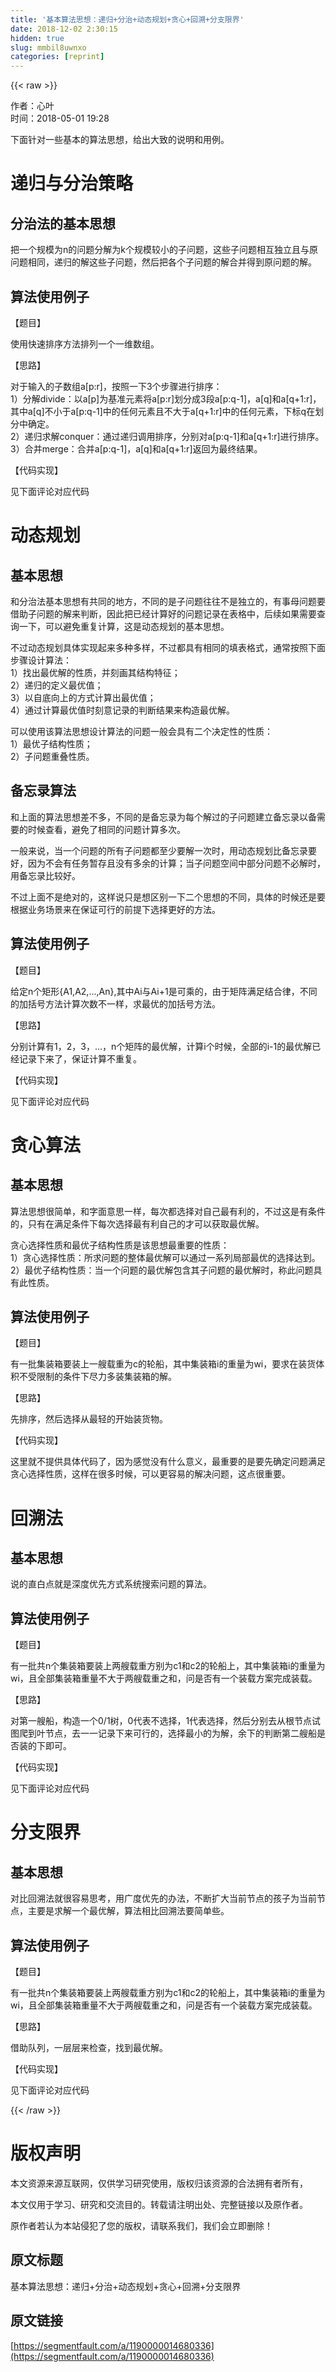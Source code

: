 ```yaml
---
title: '基本算法思想：递归+分治+动态规划+贪心+回溯+分支限界' 
date: 2018-12-02 2:30:15
hidden: true
slug: mmbil8uwnxo
categories: [reprint]
---
```


{{< raw >}}

                    
<p>作者：心叶<br>时间：2018-05-01 19:28</p>
<p>下面针对一些基本的算法思想，给出大致的说明和用例。</p>
<h1 id="articleHeader0">递归与分治策略</h1>
<h2 id="articleHeader1">分治法的基本思想</h2>
<p>把一个规模为n的问题分解为k个规模较小的子问题，这些子问题相互独立且与原问题相同，递归的解这些子问题，然后把各个子问题的解合并得到原问题的解。</p>
<h2 id="articleHeader2">算法使用例子</h2>
<p>【题目】</p>
<p>使用快速排序方法排列一个一维数组。</p>
<p>【思路】</p>
<p>对于输入的子数组a[p:r]，按照一下3个步骤进行排序：<br>1）分解divide：以a[p]为基准元素将a[p:r]划分成3段a[p:q-1]，a[q]和a[q+1:r]，其中a[q]不小于a[p:q-1]中的任何元素且不大于a[q+1:r]中的任何元素，下标q在划分中确定。<br>2）递归求解conquer：通过递归调用排序，分别对a[p:q-1]和a[q+1:r]进行排序。<br>3）合并merge：合并a[p:q-1]，a[q]和a[q+1:r]返回为最终结果。</p>
<p>【代码实现】</p>
<p>见下面评论对应代码</p>
<h1 id="articleHeader3">动态规划</h1>
<h2 id="articleHeader4">基本思想</h2>
<p>和分治法基本思想有共同的地方，不同的是子问题往往不是独立的，有事母问题要借助子问题的解来判断，因此把已经计算好的问题记录在表格中，后续如果需要查询一下，可以避免重复计算，这是动态规划的基本思想。</p>
<p>不过动态规划具体实现起来多种多样，不过都具有相同的填表格式，通常按照下面步骤设计算法：<br>1）找出最优解的性质，并刻画其结构特征；<br>2）递归的定义最优值；<br>3）以自底向上的方式计算出最优值；<br>4）通过计算最优值时刻意记录的判断结果来构造最优解。</p>
<p>可以使用该算法思想设计算法的问题一般会具有二个决定性的性质：<br>1）最优子结构性质；<br>2）子问题重叠性质。</p>
<h2 id="articleHeader5">备忘录算法</h2>
<p>和上面的算法思想差不多，不同的是备忘录为每个解过的子问题建立备忘录以备需要的时候查看，避免了相同的问题计算多次。</p>
<p>一般来说，当一个问题的所有子问题都至少要解一次时，用动态规划比备忘录要好，因为不会有任务暂存且没有多余的计算；当子问题空间中部分问题不必解时，用备忘录比较好。</p>
<p>不过上面不是绝对的，这样说只是想区别一下二个思想的不同，具体的时候还是要根据业务场景来在保证可行的前提下选择更好的方法。</p>
<h2 id="articleHeader6">算法使用例子</h2>
<p>【题目】</p>
<p>给定n个矩形{A1,A2,...,An},其中Ai与Ai+1是可乘的，由于矩阵满足结合律，不同的加括号方法计算次数不一样，求最优的加括号方法。</p>
<p>【思路】</p>
<p>分别计算有1，2，3，...，n个矩阵的最优解，计算i个时候，全部的i-1的最优解已经记录下来了，保证计算不重复。</p>
<p>【代码实现】</p>
<p>见下面评论对应代码</p>
<h1 id="articleHeader7">贪心算法</h1>
<h2 id="articleHeader8">基本思想</h2>
<p>算法思想很简单，和字面意思一样，每次都选择对自己最有利的，不过这是有条件的，只有在满足条件下每次选择最有利自己的才可以获取最优解。</p>
<p>贪心选择性质和最优子结构性质是该思想最重要的性质：<br>1）贪心选择性质：所求问题的整体最优解可以通过一系列局部最优的选择达到。<br>2）最优子结构性质：当一个问题的最优解包含其子问题的最优解时，称此问题具有此性质。</p>
<h2 id="articleHeader9">算法使用例子</h2>
<p>【题目】</p>
<p>有一批集装箱要装上一艘载重为c的轮船，其中集装箱i的重量为wi，要求在装货体积不受限制的条件下尽力多装集装箱的解。</p>
<p>【思路】</p>
<p>先排序，然后选择从最轻的开始装货物。</p>
<p>【代码实现】</p>
<p>这里就不提供具体代码了，因为感觉没有什么意义，最重要的是要先确定问题满足贪心选择性质，这样在很多时候，可以更容易的解决问题，这点很重要。</p>
<h1 id="articleHeader10">回溯法</h1>
<h2 id="articleHeader11">基本思想</h2>
<p>说的直白点就是深度优先方式系统搜索问题的算法。</p>
<h2 id="articleHeader12">算法使用例子</h2>
<p>【题目】</p>
<p>有一批共n个集装箱要装上两艘载重方别为c1和c2的轮船上，其中集装箱i的重量为wi，且全部集装箱重量不大于两艘载重之和，问是否有一个装载方案完成装载。</p>
<p>【思路】</p>
<p>对第一艘船，构造一个0/1树，0代表不选择，1代表选择，然后分别去从根节点试图爬到叶节点，去一一记录下来可行的，选择最小的为解，余下的判断第二艘船是否装的下即可。</p>
<p>【代码实现】</p>
<p>见下面评论对应代码</p>
<h1 id="articleHeader13">分支限界</h1>
<h2 id="articleHeader14">基本思想</h2>
<p>对比回溯法就很容易思考，用广度优先的办法，不断扩大当前节点的孩子为当前节点，主要是求解一个最优解，算法相比回溯法要简单些。</p>
<h2 id="articleHeader15">算法使用例子</h2>
<p>【题目】</p>
<p>有一批共n个集装箱要装上两艘载重方别为c1和c2的轮船上，其中集装箱i的重量为wi，且全部集装箱重量不大于两艘载重之和，问是否有一个装载方案完成装载。</p>
<p>【思路】</p>
<p>借助队列，一层层来检查，找到最优解。</p>
<p>【代码实现】</p>
<p>见下面评论对应代码</p>

                
{{< /raw >}}

# 版权声明
本文资源来源互联网，仅供学习研究使用，版权归该资源的合法拥有者所有，

本文仅用于学习、研究和交流目的。转载请注明出处、完整链接以及原作者。

原作者若认为本站侵犯了您的版权，请联系我们，我们会立即删除！

## 原文标题
基本算法思想：递归+分治+动态规划+贪心+回溯+分支限界

## 原文链接
[https://segmentfault.com/a/1190000014680336](https://segmentfault.com/a/1190000014680336)

